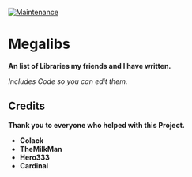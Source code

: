 [![Maintenance](https://img.shields.io/badge/Maintained%3F-no-red.svg)](https://bitbucket.org/lbesson/ansi-colors)

# Megalibs

**An list of Libraries my friends and I have written.**

*Includes Code so you can edit them.*


## Credits

**Thank you to everyone who helped with this Project.**

- **Colack**
- **TheMilkMan**
- **Hero333**
- **Cardinal**
